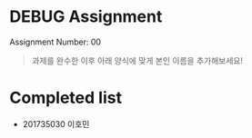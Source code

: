 # DEBUG Assignment
Assignment Number: 00

> 과제를 완수한 이후 아래 양식에 맞게 본인 이름을 추가해보세요!

# Completed list
- 201735030 이호민
